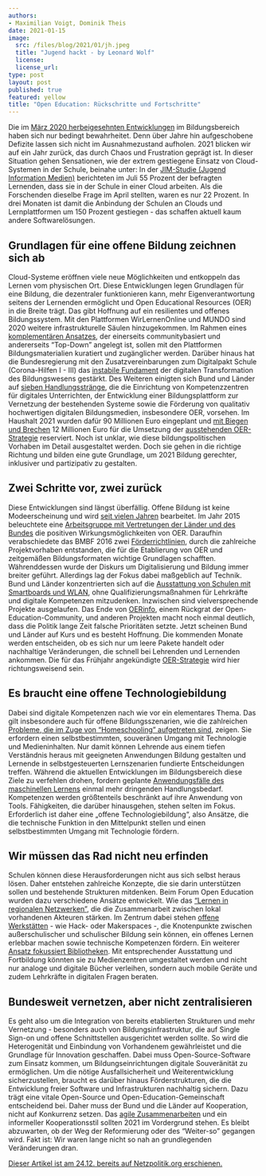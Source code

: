```yaml
---
authors:
- Maximilian Voigt, Dominik Theis
date: 2021-01-15
image:
  src: /files/blog/2021/01/jh.jpeg 
  title: "Jugend hackt - by Leonard Wolf"
  license:
  license_url:
type: post
layout: post
published: true
featured: yellow
title: "Open Education: Rückschritte und Fortschritte"
---
```


Die im [März 2020 herbeigesehnten Entwicklungen](https://www.freitag.de/autoren/der-freitag/bildung-in-krisenzeiten) im Bildungsbereich haben sich nur bedingt bewahrheitet. Denn über Jahre hin aufgeschobene Defizite lassen sich nicht im Ausnahmezustand aufholen. 2021 blicken wir auf ein Jahr zurück, das durch Chaos und Frustration geprägt ist. In dieser Situation gehen Sensationen, wie der extrem gestiegene Einsatz von Cloud-Systemen in der Schule, beinahe unter: In der [JIM-Studie (Jugend Information Medien)](https://www.mpfs.de/fileadmin/files/Presse/2020/PM_JIM-2020-Homeschooling.pdf) berichteten im Juli 55 Prozent der befragten Lernenden, dass sie in der Schule in einer Cloud arbeiten. Als die Forschenden dieselbe Frage im April stellten, waren es nur 22 Prozent. In drei Monaten ist damit die Anbindung der Schulen an Clouds und Lernplattformen um 150 Prozent gestiegen - das schaffen aktuell kaum andere Softwarelösungen. 
## Grundlagen für eine offene Bildung zeichnen sich ab
Cloud-Systeme eröffnen viele neue Möglichkeiten und entkoppeln das Lernen vom physischen Ort. Diese Entwicklungen legen Grundlagen für eine Bildung, die dezentraler funktionieren kann, mehr Eigenverantwortung seitens der Lernenden ermöglicht und Open Educational Resources (OER) in die Breite trägt. Das gibt Hoffnung auf ein resilientes und offenes Bildungssystem. Mit den Plattformen WirLernenOnline und MUNDO sind 2020 weitere infrastrukturelle Säulen hinzugekommen. Im Rahmen eines [komplementären Ansatzes](https://fragdenstaat.de/anfrage/informationen-zum-projekt-sodix-bzw-der-plattform-mundo/#nachricht-531269), der einerseits communitybasiert und andererseits “Top-Down” angelegt ist, sollen mit den Plattformen Bildungsmaterialien kuratiert und zugänglicher werden. Darüber hinaus hat die Bundesregierung mit den Zusatzvereinbarungen zum Digitalpakt Schule (Corona-Hilfen I - III) das [instabile Fundament](https://buendnis-freie-bildung.de/2019/02/26/digitalpakt-schule-zu-kurz-gedacht/) der digitalen Transformation des Bildungswesens gestärkt. Des Weiteren einigten sich Bund und Länder auf [sieben Handlungsstränge](https://www.bmbf.de/de/karliczek-bund-und-laender-bringen-gemeinsam-digitalisierung-der-schulen-voran-12563.html), die die Einrichtung von Kompetenzzentren für digitales Unterrichten, der Entwicklung einer Bildungsplattform zur Vernetzung der bestehenden Systeme sowie die Förderung von qualitativ hochwertigen digitalen Bildungsmedien, insbesondere OER, vorsehen. Im Haushalt 2021 wurden dafür 90 Millionen Euro eingeplant und [mit Biegen und Brechen](https://netzpolitik.org/2020/haushalt-2021-zwoelf-millionen-euro-fuer-open-educational-ressources-ein-tropfen-auf-dem-heissen-stein/) 12 Millionen Euro für die Umsetzung der  [ausstehenden OER-Strategie](https://okfn.de/blog/2020/09/open-education-strategie-unser-vorschlag/) reserviert. Noch ist unklar, wie diese bildungspolitischen Vorhaben im Detail ausgestaltet werden. Doch sie gehen in die richtige Richtung und bilden eine gute Grundlage, um 2021 Bildung gerechter, inklusiver und partizipativ zu gestalten. 
## Zwei Schritte vor, zwei zurück
Diese Entwicklungen sind längst überfällig. Offene Bildung ist keine Modeerscheinung und wird [seit vielen Jahren](https://open-educational-resources.de/tag/oer-geschichten/) bearbeitet. Im Jahr 2015 beleuchtete eine [Arbeitsgruppe mit Vertretungen der Länder und des Bundes](https://open-educational-resources.de/bmbf-und-kmk-veroeffentlichen-papier-zu-oer/) die positiven Wirkungsmöglichkeiten von OER. Daraufhin verabschiedete das BMBF 2016 zwei [Förderrichtlinien](https://www.bmbf.de/foerderungen/bekanntmachung-1132.html), durch die zahlreiche Projektvorhaben entstanden, die für die Etablierung von OER und zeitgemäßen Bildungsformaten wichtige Grundlagen schafften. Währenddessen wurde der Diskurs um Digitalisierung und Bildung immer breiter geführt. Allerdings lag der Fokus dabei maßgeblich auf Technik. Bund und Länder konzentrierten sich auf die [Ausstattung von Schulen mit Smartboards und WLAN](https://buendnis-freie-bildung.de/2019/05/17/wie-bildung-nicht-digitalisiert-werden-sollte-recap-zur-republica-2019/), ohne Qualifizierungsmaßnahmen für Lehrkräfte und digitale Kompetenzen mitzudenken. Inzwischen sind vielversprechende Projekte ausgelaufen. Das Ende von [OERinfo](https://open-educational-resources.de/), einem Rückgrat der Open-Education-Community, und anderen Projekten macht noch einmal deutlich, dass die Politik lange Zeit falsche Prioritäten setzte. 
Jetzt scheinen Bund und Länder auf Kurs und es besteht Hoffnung. Die kommenden Monate werden entscheiden, ob es sich nur um leere Pakete handelt oder nachhaltige Veränderungen, die schnell bei Lehrenden und Lernenden ankommen. Die für das Frühjahr angekündigte [OER-Strategie](https://buendnis-freie-bildung.de/2020/09/11/unser-vorschlag-fuer-die-umfassende-oer-strategie/) wird hier richtungsweisend sein. 
## Es braucht eine offene Technologiebildung
Dabei sind digitale Kompetenzen nach wie vor ein elementares Thema. Das gilt insbesondere auch für offene Bildungsszenarien, wie die zahlreichen [Probleme, die im Zuge von “Homeschooling” aufgetreten sind](https://hildok.bsz-bw.de/frontdoor/index/index/docId/1078), zeigen. Sie erfordern einen selbstbestimmten, souveränen Umgang mit Technologie und Medieninhalten. Nur damit können Lehrende aus einem tiefen Verständnis heraus mit geeigneten Anwendungen Bildung gestalten und Lernende in selbstgesteuerten Lernszenarien fundierte Entscheidungen treffen. Während die aktuellen Entwicklungen im Bildungsbereich diese Ziele zu verfehlen drohen, fordern geplante [Anwendungsfälle des maschinellen Lernens](https://education.forum-open.de/groups/fg4.html) einmal mehr dringenden Handlungsbedarf. Kompetenzen werden größtenteils beschränkt auf ihre Anwendung von Tools. Fähigkeiten, die darüber hinausgehen, stehen selten im Fokus. Erforderlich ist daher eine „offene Technologiebildung“, also Ansätze, die die technische Funktion in den Mittelpunkt stellen und einen selbstbestimmten Umgang mit Technologie fördern. 
## Wir müssen das Rad nicht neu erfinden
Schulen können diese Herausforderungen nicht aus sich selbst heraus lösen. Daher entstehen zahlreiche Konzepte, die sie darin unterstützen sollen und bestehende Strukturen mitdenken. Beim Forum Open Education wurden dazu verschiedene Ansätze entwickelt. Wie das [“Lernen in regionalen Netzwerken”](https://education.forum-open.de/groups/fg3.html), die die Zusammenarbeit zwischen lokal vorhandenen Akteuren stärken. Im Zentrum dabei stehen [offene Werkstätten](https://www.offene-werkstaetten.org) - wie Hack- oder Makerspaces -, die Knotenpunkte zwischen außerschulischer und schulischer Bildung sein können, ein offenes Lernen erlebbar machen sowie technische Kompetenzen fördern.
Ein weiterer [Ansatz fokussiert Bibliotheken](https://education.forum-open.de/groups/fg1.html). Mit entsprechender Ausstattung und Fortbildung könnten sie zu Medienzentren umgestaltet werden und nicht nur analoge und digitale Bücher verleihen, sondern auch mobile Geräte und zudem Lehrkräfte in digitalen Fragen beraten. 
## Bundesweit vernetzen, aber nicht zentralisieren 
Es geht also um die Integration von bereits etablierten Strukturen und mehr Vernetzung - besonders auch von Bildungsinfrastruktur, die auf Single Sign-on und offene Schnittstellen ausgerichtet werden sollte. So wird die Heterogenität und Einbindung von Vorhandenem gewährleistet und die Grundlage für Innovation geschaffen. Dabei muss Open-Source-Software zum Einsatz kommen, um Bildungseinrichtungen digitale Souveränität zu ermöglichen. 
Um die nötige Ausfallsicherheit und Weiterentwicklung sicherzustellen, braucht es darüber hinaus Förderstrukturen, die die Entwicklung freier Software und Infrastrukturen nachhaltig sichern. Dazu trägt eine vitale Open-Source und Open-Education-Gemeinschaft entscheidend bei. Daher muss der Bund und die Länder auf Kooperation, nicht auf Konkurrenz setzen. Das [agile Zusammenarbeiten](https://buendnis-freie-bildung.de/2020/09/18/wirlernenonline-mundo-bitte-gemeinsam/) und ein informeller Kooperationsstil sollten 2021 im Vordergrund stehen. Es bleibt abzuwarten, ob der Weg der Reformierung oder des “Weiter-so” gegangen wird. Fakt ist: Wir waren lange nicht so nah an grundlegenden Veränderungen dran. 

[Dieser Artikel ist am 24.12. bereits auf Netzpolitik.org erschienen.](https://netzpolitik.org/2020/open-education-rueckschritte-und-fortschritte/)

